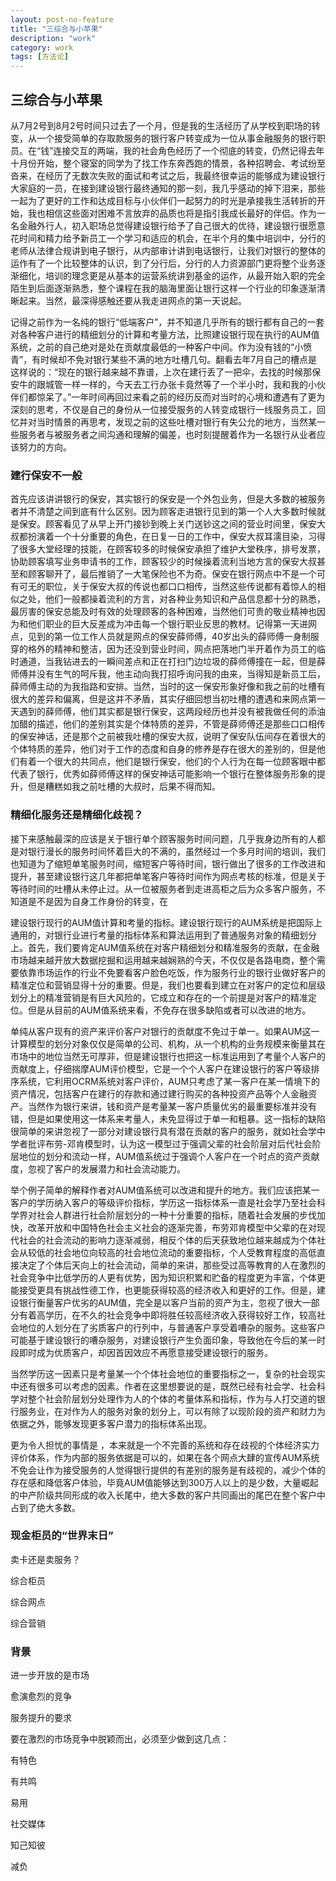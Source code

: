 ```yaml
---
layout: post-no-feature
title: "三综合与小苹果"
description: "work"
category: work
tags: [方法论]
---
```


## 三综合与小苹果


  从7月2号到8月2号时间只过去了一个月，但是我的生活经历了从学校到职场的转变，从一个接受简单的存取款服务的银行客户转变成为一位从事金融服务的银行职员。在“钱”连接交互的两端，我的社会角色经历了一个彻底的转变，仍然记得去年十月份开始，整个寝室的同学为了找工作东奔西跑的情景，各种招聘会、考试纷至沓来，在经历了无数次失败的面试和考试之后，我最终很幸运的能够成为建设银行大家庭的一员，在接到建设银行最终通知的那一刻，我几乎感动的掉下泪来，那些一起为了更好的工作和达成目标与小伙伴们一起努力的时光是承接我生活转折的开始，我也相信这些面对困难不言放弃的品质也将是指引我成长最好的伴侣。作为一名金融外行人，初入职场总觉得建设银行给予了自己很大的优待，建设银行很愿意花时间和精力给予新员工一个学习和适应的机会，在半个月的集中培训中，分行的老师从法律合规讲到电子银行，从内部审计讲到电话银行，让我们对银行的整体的运作有了一个比较整体的认识，到了分行后，分行的人力资源部门更将整个业务逐渐细化，培训的理念更是从基本的运营系统讲到基金的运作，从最开始入职的完全陌生到后面逐渐熟悉，整个课程在我的脑海里面让银行这样一个行业的印象逐渐清晰起来。当然，最深得感触还要从我走进网点的第一天说起。
  
  记得之前作为一名纯的银行“低端客户”，并不知道几乎所有的银行都有自己的一套对各种客户进行的精细划分的计算和考量方法，比照建设银行现在执行的AUM值系统，之前的自己绝对是处在贡献度最低的一种客户中间。作为没有钱的“小愤青”，有时候却不免对银行某些不满的地方吐槽几句。翻看去年7月自己的槽点是这样说的：“现在的银行越来越不靠谱，上次在建行丢了一把伞，去找的时候那保安牛的跟城管一样一样的，今天去工行办张卡竟然等了一个半小时，我和我的小伙伴们都惊呆了。”一年时间再回过来看之前的经历反而对当时的心境和遭遇有了更为深刻的思考，不仅是自己的身份从一位接受服务的人转变成银行一线服务员工，回忆并对当时情景的再思考，发现之前的这些吐槽对银行有失公允的地方，当然某一些服务者与被服务者之间沟通和理解的偏差，也时刻提醒着作为一名银行从业者应该努力的方向。

### 建行保安不一般
  
  首先应该讲讲银行的保安，其实银行的保安是一个外包业务，但是大多数的被服务者并不清楚之间到底有什么区别。因为顾客走进银行见到的第一个人大多数时候就是保安。顾客看见了从早上开门接钞到晚上关门送钞这之间的营业时间里，保安大叔都扮演着一个十分重要的角色，在日复一日的工作中，保安大叔耳濡目染，习得了很多大堂经理的技能，在顾客较多的时候保安承担了维护大堂秩序，排号发票，协助顾客填写业务申请书的工作，顾客较少的时候操着流利当地方言的保安大叔甚至和顾客聊开了，最后推销了一大笔保险也不为奇。保安在银行网点中不是一个可有可无的职位，关于保安大叔的传说也都口口相传，当然这些传说都有着惊人的相似之处，他们一般都操着流利的方言，对各种业务知识和产品信息都十分的熟悉，最厉害的保安总能及时有效的处理顾客的各种困难，当然他们可贵的敬业精神也因为和他们职业的巨大反差成为冲击每一个银行职业反思的教材。记得第一天进网点，见到的第一位工作人员就是网点的保安薛师傅，40岁出头的薛师傅一身制服穿的格外的精神和整洁，因为还没到营业时间，网点把落地门半开着作为员工的临时通道，当我钻进去的一瞬间差点和正在打扫门边垃圾的薛师傅撞在一起，但是薛师傅并没有生气的呵斥我，他主动向我打招呼询问我的由来，当得知是新员工后，薛师傅主动的为我指路和安排。当然，当时的这一保安形象好像和我之前的吐槽有很大的差异和偏离，但是这并不矛盾，其实仔细回想当初吐槽的遭遇和来网点第一天遇到的薛师傅，他们其实都是银行保安，这两段经历也并没有被我做任何的添油加醋的描述，他们的差别其实是个体特质的差异，不管是薛师傅还是那些口口相传的保安神话，还是那个之前被我吐槽的保安大叔，说明了保安队伍间存在着很大的个体特质的差异，他们对于工作的态度和自身的修养是存在很大的差别的，但是他们有着一个很大的共同点，他们是银行保安，他们的个人行为在每一位顾客眼中都代表了银行，优秀如薛师傅这样的保安神话可能影响一个银行在整体服务形象的提升，但是糟糕如我之前吐槽的大叔时，后果不得而知。
  
  ### 精细化服务还是精细化歧视？
  
  
  接下来感触最深的应该是关于银行单个顾客服务时间问题，几乎我身边所有的人都是对银行漫长的服务时间怀着巨大的不满的，虽然经过一个多月时间的培训，我们也知道为了缩短单笔服务时间，缩短客户等待时间，银行做出了很多的工作改进和提升，甚至建设银行这几年都把单笔客户等待时间作为网点考核的标准，但是关于等待时间的吐槽从未停止过。从一位被服务者到走进高柜之后为众多客户服务，不知道是不是因为自身工作身份的转变，在
  
  建设银行现行的AUM值计算和考量的指标。建设银行现行的AUM系统是把国际上通用的，对银行业进行考量的指标体系和算法运用到了普通服务对象的精细划分上。首先，我们要肯定AUM值系统在对客户精细划分和精准服务的贡献，在金融市场越来越开放大数据挖掘和运用越来越娴熟的今天，不仅仅是各路电商，整个需要依靠市场运作的行业不免要看客户脸色吃饭，作为服务行业的银行业做好客户的精准定位和营销显得十分的重要。但是，我们也要看到建立在对客户的定位和层级划分上的精准营销是有巨大风险的，它成立和存在的一个前提是对客户的精准定位。但是从目前的AUM值系统来看，不免存在很多缺陷或者可以改进的地方。
  
  单纯从客户现有的资产来评价客户对银行的贡献度不免过于单一。如果AUM这一计算模型的划分对象仅仅是简单的公司、机构，从一个机构的业务规模来衡量其在市场中的地位当然无可厚非，但是建设银行也把这一标准运用到了考量个人客户的贡献度上，仔细揣摩AUM评价模型，它是一个个人客户在建设银行的客户等级排序系统，它利用OCRM系统对客户评价，AUM只考虑了某一客户在某一情境下的资产情况，包括客户在建行的存款和通过建行购买的各种投资产品等个人金融资产。当然作为银行来讲，钱和资产是考量某一客户质量优劣的最重要标准并没有错，但是如果使用这一体系来考量人，未免显得过于单一和粗暴。这一指标的缺陷很简单的来讲忽视了一部分对建设银行具有潜在贡献的客户的服务，就如社会学中学者批评布劳-邓肯模型时，认为这一模型过于强调父辈的社会阶层对后代社会阶层地位的划分和流动一样，AUM值系统过于强调个人客户在一个时点的资产贡献度，忽视了客户的发展潜力和社会流动能力。
  
  举个例子简单的解释作者对AUM值系统可以改进和提升的地方。我们应该把某一客户的学历纳入客户的等级评价指标，学历这一指标体系一直是社会学乃至社会科学界对社会人群进行社会阶层划分的一种十分重要的指标，随着社会发展的步伐加快，改革开放和中国特色社会主义社会的逐渐完善，布劳邓肯模型中父辈的在对现代社会的社会流动的影响力逐渐减弱，相反个体的后天获致地位越来越成为个体社会从较低的社会地位向较高的社会地位流动的重要指标，个人受教育程度的高低直接决定了个体后天向上的社会流动，简单的来讲，那些受过高等教育的人在激烈的社会竞争中比低学历的人更有优势，因为知识积累和贮备的程度更为丰富，个体更能接受更具有挑战性德工作，也更能获得较高的经济收入和更好的工作。但是，建设银行衡量客户优劣的AUM值，完全是以客户当前的资产为主，忽视了很大一部分有着高学历，在不久的社会竞争中即将胜任较高经济收入获得较好工作，较高社会地位的人划分在了劣质客户的行列中，与普通客户享受着嘈杂的服务。这些客户可能基于建设银行的嘈杂服务，对建设银行产生负面印象，导致他在今后的某一时段即时成为优质客户，却因首因效应不再愿意接受建设银行的服务。
  
 当然学历这一因素只是考量某一个个体社会地位的重要指标之一，复杂的社会现实中还有很多可以考虑的因素。作者在这里想要说的是，既然已经有社会学、社会科学对整个社会阶层划分处理作为人的个体的考量体系和指标，作为与人打交道的银行服务业，在对作为人的服务对象的划分上，可以有除了以现阶段的资产和财力为依据之外，能够发现更多客户潜力的指标体系出现。
 
 
 更为令人担忧的事情是 ，本来就是一个不完善的系统和存在歧视的个体经济实力评价体系，作为内部的服务依据是可以的，如果在各个网点大肆的宣传AUM系统不免会让作为接受服务的人觉得银行提供的有差别的服务是有歧视的，减少个体的存在感和降低客户体验，毕竟AUM值能够达到300万人以上的是少数，大量崛起的中产阶级共同形成的收入长尾中，绝大多数的客户共同画出的尾巴在整个客户中占到了绝大多数。

### 现金柜员的“世界末日”

卖卡还是卖服务？

综合柜员

综合网点

综合营销




### 背景

进一步开放的是市场

愈演愈烈的竞争

服务提升的要求



要在激烈的市场竞争中脱颖而出，必须至少做到这几点：

有特色

有共鸣

易用

社交媒体

知己知彼

减负










